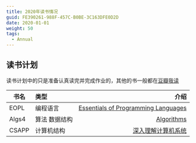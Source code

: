 ```yaml
---
title: 2020年读书情况
guid: FE390261-988F-457C-B0BE-3C163DFE0D2D
date: 2020-01-01
weight: 50
tags:
  - Annual
---
```


## 读书计划

读书计划中的只是准备认真读完并完成作业的，其他的书一般都在[豆瓣我读](https://book.douban.com/people/asukayui/do)

|书名|类型|介绍|
|------|:----|-----:|
|EOPL|编程语言|[Essentials of Programming Languages](https://book.douban.com/subject/3136252/)|
|Algs4|算法 数据结构|[Algorithms](https://book.douban.com/subject/4854123/)|
|CSAPP|计算机结构|[深入理解计算机系统](https://book.douban.com/subject/26912767/)|